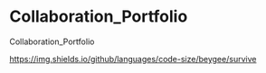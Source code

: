 # Collaboration_Portfolio
Collaboration_Portfolio

https://img.shields.io/github/languages/code-size/beygee/survive
